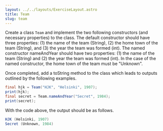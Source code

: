 ```yaml
---
layout: ../../layouts/ExerciseLayout.astro
title: Team
slug: team
---
```


Create a class `Team` and implement the two following constructors (and necessary properties) to the class. The default constructor should have three properties: (1) the name of the team (String), (2) the home town of the team (String), and (3) the year the team was formed (int). The named constructor nameAndYear should have two properties: (1) the name of the team (String) and (2) the year the team was formed (int). In the case of the named constructor, the home town of the team must be "Unknown".

Once completed, add a toString method to the class which leads to outputs outlined by the following examples.

```java
final hjk = Team("HJK", "Helsinki", 1907);
print(hjk);
final secret = Team.nameAndYear("Secret", 1984);
print(secret);
```

With the code above, the output should be as follows.

```java
HJK (Helsinki, 1907)
Secret (Unknown, 1984)
```
